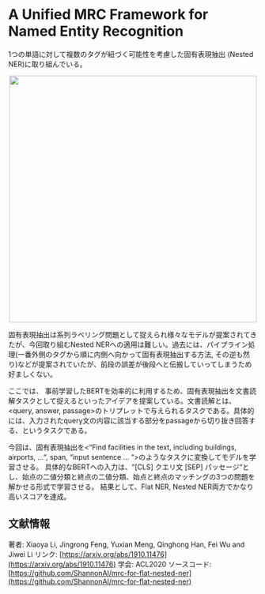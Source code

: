 # A Unified MRC Framework for Named Entity Recognition

1つの単語に対して複数のタグが紐づく可能性を考慮した固有表現抽出 (Nested NER)に取り組んでいる。

<p align="center">
<img src=https://user-images.githubusercontent.com/53220859/82971197-183ea880-a00d-11ea-8b65-47c6a0509597.png width=500>
</p>


固有表現抽出は系列ラベリング問題として捉えられ様々なモデルが提案されてきたが、今回取り組むNested NERへの適用は難しい。過去には、パイプライン処理(一番外側のタグから順に内側へ向かって固有表現抽出する方法, その逆も然り)などが提案されていたが、前段の誤差が後段へと伝搬していってしまうため好ましくない。

ここでは、 事前学習したBERTを効率的に利用するため、固有表現抽出を文書読解タスクとして捉えるといったアイデアを提案している。文書読解とは、<query, answer, passage>のトリプレットで与えられるタスクである。具体的には、入力されたquery文の内容に該当する部分をpassageから切り抜き回答する、というタスクである。

今回は、固有表現抽出を<“Find facilities in the text, including buildings, airports, ...“, span, “input sentence ... “>のようなタスクに変換してモデルを学習させる。
具体的なBERTへの入力は、“[CLS] クエリ文 [SEP] パッセージ“とし、始点の二値分類と終点の二値分類、始点と終点のマッチングの3つの問題を解かせる形式で学習させる。
結果として、Flat NER, Nested NER両方でかなり高いスコアを達成。


## 文献情報
著者: Xiaoya Li, Jingrong Feng, Yuxian Meng, Qinghong Han, Fei Wu and Jiwei Li
リンク: [https://arxiv.org/abs/1910.11476](https://arxiv.org/abs/1910.11476)
学会: ACL2020
ソースコード: [https://github.com/ShannonAI/mrc-for-flat-nested-ner](https://github.com/ShannonAI/mrc-for-flat-nested-ner)
